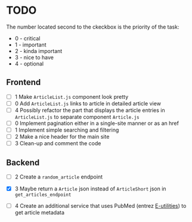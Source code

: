 # TODO

The number located second to the ckeckbox is the priority of the task: 

 - 0 - critical
 - 1 - important
 - 2 - kinda important 
 - 3 - nice to have
 - 4 - optional

## Frontend
- [ ] 1 Make `ArticleList.js` component look pretty
- [ ] 0 Add `ArticleList.js` links to article in detailed article view
- [ ] 4 Possibly refactor the part that displays the article entries in `ArticleList.js` to separate component `Article.js`
- [ ] 0 Implement pagination either in a single-site manner or as an href
- [ ] 1 Implement simple searching and filtering
- [ ] 2 Make a nice header for the main site
- [ ] 3 Clean-up and comment the code

## Backend
- [ ] 2 Create a `random_article` endpoint
- [X] 3 Maybe return a `Article` json instead of `ArticleShort` json in `get_articles_endpoint`
- [ ] 4 Create an additional service that uses PubMed (entrez [E-utilities](https://pubmed.ncbi.nlm.nih.gov/download/)) to get article metadata


